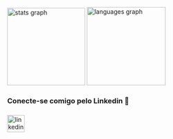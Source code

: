 <div align="left">
  <img src="https://github-readme-stats.vercel.app/api?username=Dev-WillianDRosa&hide_title=false&hide_rank=false&show_icons=true&include_all_commits=true&count_private=true&disable_animations=false&theme=dark&locale=en&hide_border=false&order=1&custom_title=Estat%C3%ADsticas%20de%20Contribui%C3%A7%C3%B5es%20-%20Willian%20Da%20Rosa" height="180" alt="stats graph"  />
  <img src="https://github-readme-stats.vercel.app/api/top-langs?username=Dev-WillianDRosa&locale=pt-br&hide_title=false&layout=compact&card_width=320&langs_count=5&theme=dark&hide_border=false&order=2&custom_title=Linguagens%20que%20utilizo%20com%20frequ%C3%AAncia" height="182" alt="languages graph"  />
</div>

###

<h3 align="left">Conecte-se comigo pelo Linkedin 🚀</h3>

###

<div align="left">
  <a href="https://www.linkedin.com/in/willian-drosa" target="_blank">
    <img src="https://img.shields.io/static/v1?message=LinkedIn&logo=linkedin&label=&color=0077B5&logoColor=white&labelColor=&style=for-the-badge" height="40" alt="linkedin logo" />
  </a>
</div>

###
